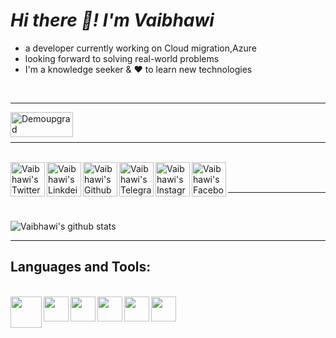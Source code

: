 # *Hi there 👋! I'm Vaibhawi*

 - a developer currently working on Cloud migration,Azure 
 - looking forward to solving real-world problems
 - I'm a knowledge seeker & ❤️ to learn new technologies
 
<br/>
<hr>
<a> <img align="left" height="40" width="100" src="https://komarev.com/ghpvc/?username=madhavi-kumari&label=Views&color=blue&style=plastic" alt="Demoupgrad" /> </a>
 <br/>
 <br/>
 <hr>
 <br/>
 
<a href="https://twitter.com/VaibhawiK1">
  <img align="left" alt="Vaibhawi's Twitter" width="55px" src="https://cdn.jsdelivr.net/npm/simple-icons@v3/icons/twitter.svg" />
</a>
<a href="https://www.linkedin.com/in/vaibhawi-kumari-781867185/">
  <img align="left" alt="Vaibhawi's Linkdein" width="55px" src="https://cdn.jsdelivr.net/npm/simple-icons@v3/icons/linkedin.svg" />
</a>
<a href="https://github.com/Vaibhawik1">
  <img align="left" alt="Vaibhawi's Github" width="55px" src="https://cdn.jsdelivr.net/npm/simple-icons@v3/icons/github.svg" />
</a>
<a href="https://web.telegram.org/z/">
  <img align="left" alt="Vaibhawi's Telegram" width="55px" src="https://cdn.jsdelivr.net/npm/simple-icons@v3/icons/telegram.svg" />
</a>
<a href="https://www.instagram.com/vaibhawi_roy/">
  <img align="left" alt="Vaibhawi's Instagram" width="55px" src="https://cdn.jsdelivr.net/npm/simple-icons@v3/icons/instagram.svg" />
</a>
<a href="https://www.facebook.com/vaibhawi.kumari.92/">
  <img align="left" alt="Vaibhawi's Facebook" width="55px" src="https://cdn.jsdelivr.net/npm/simple-icons@v3/icons/facebook.svg" />
</a>

<br/>
<br/>
<hr>
<br/>

![Vaibhawi's github stats](https://github-readme-stats.vercel.app/api?username=Vaibhawik1&show_icons=true&theme=radical)
<br/>
<hr>
<h2> Languages and Tools:</h2></br> 
<a>
  <img align="left" img height="50" src="https://logos-download.com/wp-content/uploads/2018/09/Apache_Tomcat_Logo.png"></a>

<a>
  <img align="left" img height="40" src="https://d1h3p5fzmizjvp.cloudfront.net/wp-content/uploads/2018/10/05105601/SoapUI%402x.png"></a>

<a>
  <img align="left" img height="40" src="https://upload.wikimedia.org/wikipedia/commons/9/9a/Visual_Studio_Code_1.35_icon.svg"></a>

<a>
  <img align="left" img height="40" src="https://upload.wikimedia.org/wikipedia/commons/0/0a/Python.svg"></a>

<a>
  <img align="left" img height="40" src="https://upload.wikimedia.org/wikipedia/commons/4/44/Spring_Framework_Logo_2018.svg"></a>
<a>
  <img align="left" img height="40" src="https://logos-download.com/wp-content/uploads/2016/10/Java_logo_icon.png"></a>



